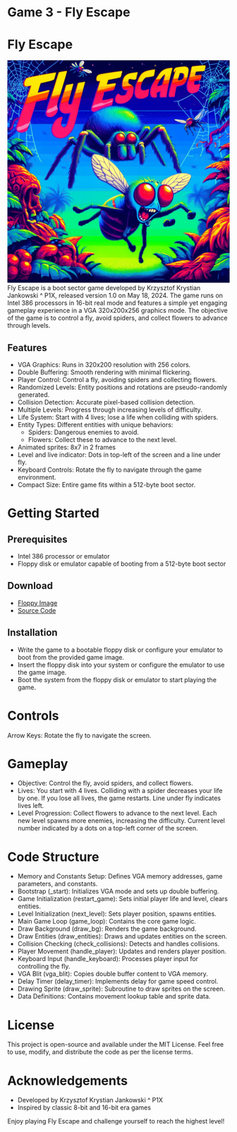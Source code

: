 # Game 3 - Fly Escape


# Fly Escape
![Fly Escape cover](fly_escape_cover.gif)
Fly Escape is a boot sector game developed by Krzysztof Krystian Jankowski ^ P1X, released version 1.0 on May 18, 2024. The game runs on Intel 386 processors in 16-bit real mode and features a simple yet engaging gameplay experience in a VGA 320x200x256 graphics mode. The objective of the game is to control a fly, avoid spiders, and collect flowers to advance through levels.

## Features

- VGA Graphics: Runs in 320x200 resolution with 256 colors.
- Double Buffering: Smooth rendering with minimal flickering.
- Player Control: Control a fly, avoiding spiders and collecting flowers.
- Randomized Levels: Entity positions and rotations are pseudo-randomly generated.
- Collision Detection: Accurate pixel-based collision detection.
- Multiple Levels: Progress through increasing levels of difficulty.
- Life System: Start with 4 lives; lose a life when colliding with spiders.
- Entity Types: Different entities with unique behaviors:
    - Spiders: Dangerous enemies to avoid.
    - Flowers: Collect these to advance to the next level.
- Animated sprites: 8x7 in 2 frames
- Level and live indicator: Dots in top-left of the screen and a line under fly.
- Keyboard Controls: Rotate the fly to navigate through the game environment.
- Compact Size: Entire game fits within a 512-byte boot sector.

# Getting Started

## Prerequisites

- Intel 386 processor or emulator
- Floppy disk or emulator capable of booting from a 512-byte boot sector


## Download
- [Floppy Image](https://raw.githubusercontent.com/w84death/x86-assembly/main/bootsector/game3/floppy.img)
- [Source Code](https://raw.githubusercontent.com/w84death/x86-assembly/main/bootsector/game3/game3.asm)

## Installation

- Write the game to a bootable floppy disk or configure your emulator to boot from the provided game image.
- Insert the floppy disk into your system or configure the emulator to use the game image.
- Boot the system from the floppy disk or emulator to start playing the game.

# Controls

Arrow Keys: Rotate the fly to navigate the screen.

# Gameplay

- Objective: Control the fly, avoid spiders, and collect flowers.
- Lives: You start with 4 lives. Colliding with a spider decreases your life by one. If you lose all lives, the game restarts. Line under fly indicates lives left.
- Level Progression: Collect flowers to advance to the next level. Each new level spawns more enemies, increasing the difficulty. Current level number indicated by a dots on a top-left corner of the screen.

# Code Structure

- Memory and Constants Setup: Defines VGA memory addresses, game parameters, and constants.
- Bootstrap (_start): Initializes VGA mode and sets up double buffering.
- Game Initialization (restart_game): Sets initial player life and level, clears entities.
- Level Initialization (next_level): Sets player position, spawns entities.
- Main Game Loop (game_loop): Contains the core game logic.
- Draw Background (draw_bg): Renders the game background.
- Draw Entities (draw_entities): Draws and updates entities on the screen.
- Collision Checking (check_collisions): Detects and handles collisions.
- Player Movement (handle_player): Updates and renders player position.
- Keyboard Input (handle_keyboard): Processes player input for controlling the fly.
- VGA Blit (vga_blit): Copies double buffer content to VGA memory.
- Delay Timer (delay_timer): Implements delay for game speed control.
- Drawing Sprite (draw_sprite): Subroutine to draw sprites on the screen.
- Data Definitions: Contains movement lookup table and sprite data.

# License

This project is open-source and available under the MIT License. Feel free to use, modify, and distribute the code as per the license terms.

# Acknowledgements

- Developed by Krzysztof Krystian Jankowski ^ P1X
- Inspired by classic 8-bit and 16-bit era games

Enjoy playing Fly Escape and challenge yourself to reach the highest level!